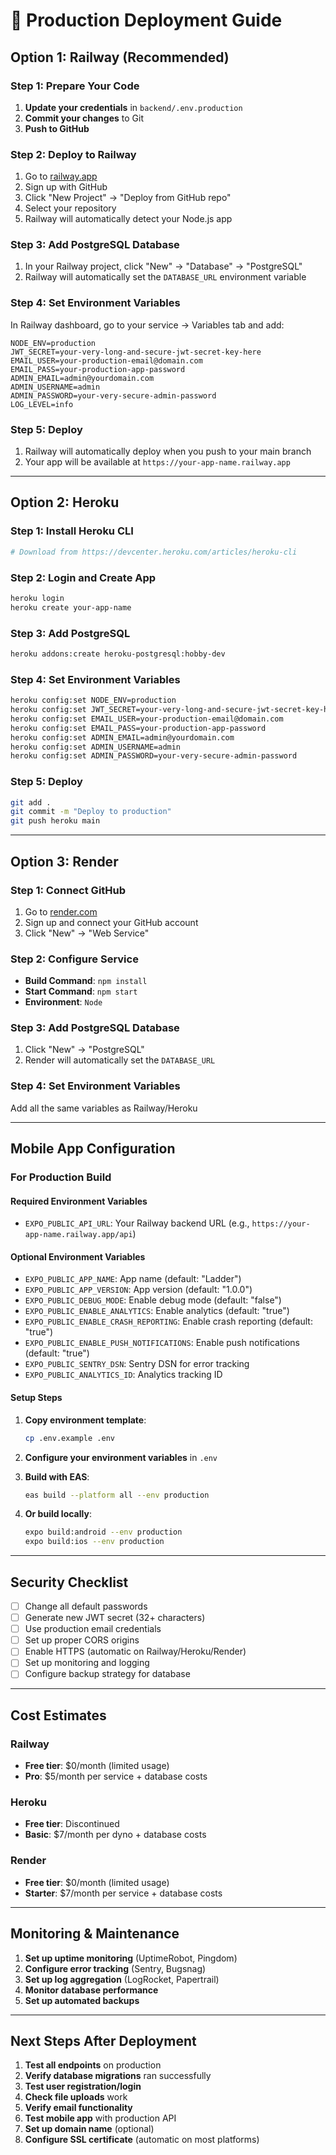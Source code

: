 # 🚀 Production Deployment Guide

## Option 1: Railway (Recommended)

### Step 1: Prepare Your Code
1. **Update your credentials** in `backend/.env.production`
2. **Commit your changes** to Git
3. **Push to GitHub**

### Step 2: Deploy to Railway
1. Go to [railway.app](https://railway.app)
2. Sign up with GitHub
3. Click "New Project" → "Deploy from GitHub repo"
4. Select your repository
5. Railway will automatically detect your Node.js app

### Step 3: Add PostgreSQL Database
1. In your Railway project, click "New" → "Database" → "PostgreSQL"
2. Railway will automatically set the `DATABASE_URL` environment variable

### Step 4: Set Environment Variables
In Railway dashboard, go to your service → Variables tab and add:
```
NODE_ENV=production
JWT_SECRET=your-very-long-and-secure-jwt-secret-key-here
EMAIL_USER=your-production-email@domain.com
EMAIL_PASS=your-production-app-password
ADMIN_EMAIL=admin@yourdomain.com
ADMIN_USERNAME=admin
ADMIN_PASSWORD=your-very-secure-admin-password
LOG_LEVEL=info
```

### Step 5: Deploy
1. Railway will automatically deploy when you push to your main branch
2. Your app will be available at `https://your-app-name.railway.app`

---

## Option 2: Heroku

### Step 1: Install Heroku CLI
```bash
# Download from https://devcenter.heroku.com/articles/heroku-cli
```

### Step 2: Login and Create App
```bash
heroku login
heroku create your-app-name
```

### Step 3: Add PostgreSQL
```bash
heroku addons:create heroku-postgresql:hobby-dev
```

### Step 4: Set Environment Variables
```bash
heroku config:set NODE_ENV=production
heroku config:set JWT_SECRET=your-very-long-and-secure-jwt-secret-key-here
heroku config:set EMAIL_USER=your-production-email@domain.com
heroku config:set EMAIL_PASS=your-production-app-password
heroku config:set ADMIN_EMAIL=admin@yourdomain.com
heroku config:set ADMIN_USERNAME=admin
heroku config:set ADMIN_PASSWORD=your-very-secure-admin-password
```

### Step 5: Deploy
```bash
git add .
git commit -m "Deploy to production"
git push heroku main
```

---

## Option 3: Render

### Step 1: Connect GitHub
1. Go to [render.com](https://render.com)
2. Sign up and connect your GitHub account
3. Click "New" → "Web Service"

### Step 2: Configure Service
- **Build Command**: `npm install`
- **Start Command**: `npm start`
- **Environment**: `Node`

### Step 3: Add PostgreSQL Database
1. Click "New" → "PostgreSQL"
2. Render will automatically set the `DATABASE_URL`

### Step 4: Set Environment Variables
Add all the same variables as Railway/Heroku

---

## Mobile App Configuration

### For Production Build

#### Required Environment Variables
- `EXPO_PUBLIC_API_URL`: Your Railway backend URL (e.g., `https://your-app-name.railway.app/api`)

#### Optional Environment Variables
- `EXPO_PUBLIC_APP_NAME`: App name (default: "Ladder")
- `EXPO_PUBLIC_APP_VERSION`: App version (default: "1.0.0")
- `EXPO_PUBLIC_DEBUG_MODE`: Enable debug mode (default: "false")
- `EXPO_PUBLIC_ENABLE_ANALYTICS`: Enable analytics (default: "true")
- `EXPO_PUBLIC_ENABLE_CRASH_REPORTING`: Enable crash reporting (default: "true")
- `EXPO_PUBLIC_ENABLE_PUSH_NOTIFICATIONS`: Enable push notifications (default: "true")
- `EXPO_PUBLIC_SENTRY_DSN`: Sentry DSN for error tracking
- `EXPO_PUBLIC_ANALYTICS_ID`: Analytics tracking ID

#### Setup Steps
1. **Copy environment template**:
   ```bash
   cp .env.example .env
   ```

2. **Configure your environment variables** in `.env`

3. **Build with EAS**:
   ```bash
   eas build --platform all --env production
   ```

4. **Or build locally**:
   ```bash
   expo build:android --env production
   expo build:ios --env production
   ```

---

## Security Checklist

- [ ] Change all default passwords
- [ ] Generate new JWT secret (32+ characters)
- [ ] Use production email credentials
- [ ] Set up proper CORS origins
- [ ] Enable HTTPS (automatic on Railway/Heroku/Render)
- [ ] Set up monitoring and logging
- [ ] Configure backup strategy for database

---

## Cost Estimates

### Railway
- **Free tier**: $0/month (limited usage)
- **Pro**: $5/month per service + database costs

### Heroku
- **Free tier**: Discontinued
- **Basic**: $7/month per dyno + database costs

### Render
- **Free tier**: $0/month (limited usage)
- **Starter**: $7/month per service + database costs

---

## Monitoring & Maintenance

1. **Set up uptime monitoring** (UptimeRobot, Pingdom)
2. **Configure error tracking** (Sentry, Bugsnag)
3. **Set up log aggregation** (LogRocket, Papertrail)
4. **Monitor database performance**
5. **Set up automated backups**

---

## Next Steps After Deployment

1. **Test all endpoints** on production
2. **Verify database migrations** ran successfully
3. **Test user registration/login**
4. **Check file uploads** work
5. **Verify email functionality**
6. **Test mobile app** with production API
7. **Set up domain name** (optional)
8. **Configure SSL certificate** (automatic on most platforms)

